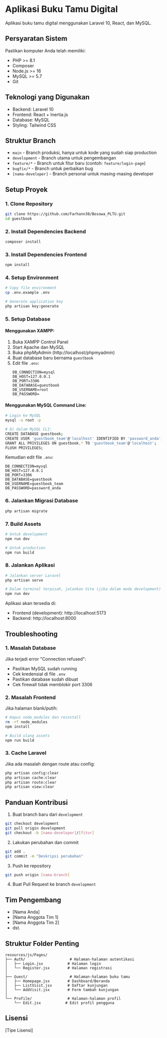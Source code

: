 # Aplikasi Buku Tamu Digital

Aplikasi buku tamu digital menggunakan Laravel 10, React, dan MySQL.

## Persyaratan Sistem

Pastikan komputer Anda telah memiliki:
- PHP >= 8.1
- Composer
- Node.js >= 16
- MySQL >= 5.7
- Git

## Teknologi yang Digunakan

- Backend: Laravel 10
- Frontend: React + Inertia.js
- Database: MySQL
- Styling: Tailwind CSS

## Struktur Branch

- `main` - Branch produksi, hanya untuk kode yang sudah siap production
- `development` - Branch utama untuk pengembangan
- `feature/*` - Branch untuk fitur baru (contoh: `feature/login-page`)
- `bugfix/*` - Branch untuk perbaikan bug
- `[nama-developer]` - Branch personal untuk masing-masing developer

## Setup Proyek

### 1. Clone Repository
```bash
git clone https://github.com/Farhann30/Bosowa_PLTU.git
cd guestbook
```

### 2. Install Dependencies Backend
```bash
composer install
```

### 3. Install Dependencies Frontend
```bash
npm install
```

### 4. Setup Environment
```bash
# Copy file environment
cp .env.example .env

# Generate application key
php artisan key:generate
```

### 5. Setup Database

#### Menggunakan XAMPP:
1. Buka XAMPP Control Panel
2. Start Apache dan MySQL
3. Buka phpMyAdmin (http://localhost/phpmyadmin)
4. Buat database baru bernama `guestbook`
5. Edit file `.env`:
   ```
   DB_CONNECTION=mysql
   DB_HOST=127.0.0.1
   DB_PORT=3306
   DB_DATABASE=guestbook
   DB_USERNAME=root
   DB_PASSWORD=
   ```

#### Menggunakan MySQL Command Line:
```bash
# Login ke MySQL
mysql -u root -p

# Di dalam MySQL CLI:
CREATE DATABASE guestbook;
CREATE USER 'guestbook_team'@'localhost' IDENTIFIED BY 'password_anda';
GRANT ALL PRIVILEGES ON guestbook.* TO 'guestbook_team'@'localhost';
FLUSH PRIVILEGES;
```

Kemudian edit file `.env`:
```
DB_CONNECTION=mysql
DB_HOST=127.0.0.1
DB_PORT=3306
DB_DATABASE=guestbook
DB_USERNAME=guestbook_team
DB_PASSWORD=password_anda
```

### 6. Jalankan Migrasi Database
```bash
php artisan migrate
```

### 7. Build Assets
```bash
# Untuk development
npm run dev

# Untuk production
npm run build
```

### 8. Jalankan Aplikasi
```bash
# Jalankan server Laravel
php artisan serve

# Dalam terminal terpisah, jalankan Vite (jika dalam mode development)
npm run dev
```

Aplikasi akan tersedia di:
- Frontend (development): http://localhost:5173
- Backend: http://localhost:8000

## Troubleshooting

### 1. Masalah Database
Jika terjadi error "Connection refused":
- Pastikan MySQL sudah running
- Cek kredensial di file `.env`
- Pastikan database sudah dibuat
- Cek firewall tidak memblokir port 3306

### 2. Masalah Frontend
Jika halaman blank/putih:
```bash
# Hapus node_modules dan reinstall
rm -rf node_modules
npm install

# Build ulang assets
npm run build
```

### 3. Cache Laravel
Jika ada masalah dengan route atau config:
```bash
php artisan config:clear
php artisan cache:clear
php artisan route:clear
php artisan view:clear
```

## Panduan Kontribusi

1. Buat branch baru dari `development`
```bash
git checkout development
git pull origin development
git checkout -b [nama-developer]/[fitur]
```

2. Lakukan perubahan dan commit
```bash
git add .
git commit -m "Deskripsi perubahan"
```

3. Push ke repository
```bash
git push origin [nama-branch]
```

4. Buat Pull Request ke branch `development`

## Tim Pengembang

- [Nama Anda]
- [Nama Anggota Tim 1]
- [Nama Anggota Tim 2]
- dst.

## Struktur Folder Penting

```
resources/js/Pages/
├── Auth/                    # Halaman-halaman autentikasi
│   ├── Login.jsx           # Halaman login
│   └── Register.jsx        # Halaman registrasi
│
├── Guest/                   # Halaman-halaman buku tamu
│   ├── Homepage.jsx        # Dashboard/Beranda
│   ├── ListVisit.jsx       # Daftar kunjungan
│   └── AddVisit.jsx        # Form tambah kunjungan
│
└── Profile/                # Halaman-halaman profil
    └── Edit.jsx           # Edit profil pengguna
```

## Lisensi

[Tipe Lisensi]
